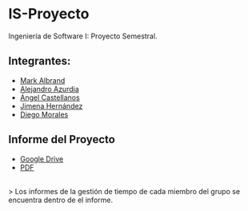# IS-Proyecto
Ingeniería de Software I: Proyecto Semestral. 

## Integrantes:
- [Mark Albrand](https://github.com/markalbrand56)
- [Alejandro Azurdia](https://github.com/jazurdia)
- [Ángel Castellanos](https://github.com/angelcast2002)
- [Jimena Hernández](https://github.com/Kojimena)
- [Diego Morales](https://github.com/Diego2250)

## Informe del Proyecto
- [Google Drive](https://docs.google.com/document/d/1bZ_D6-jxHqZlXLhaNH35PPa5RHcib3fngrrhZWa_l70/edit?usp=sharing)
- [PDF](https://github.com/markalbrand56/IS-Proyecto/blob/main/Informe/Proyecto%201.%20Corte%201.%20G5.pdf)

<br>
> Los informes de la gestión de tiempo de cada miembro del grupo se encuentra dentro de el informe.